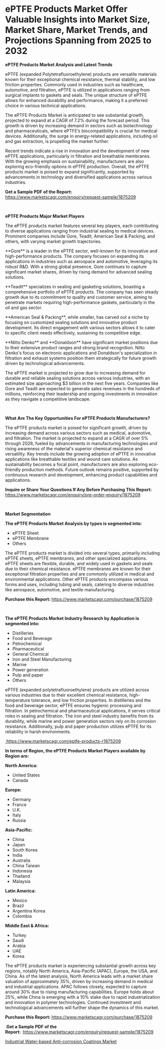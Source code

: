 <p><h1>ePTFE Products Market Offer Valuable Insights into Market Size, Market Share, Market Trends, and Projections Spanning from 2025 to 2032</h1></p><p><strong>ePTFE Products Market Analysis and Latest Trends</strong></p>
<p><p>ePTFE (expanded Polytetrafluoroethylene) products are versatile materials known for their exceptional chemical resistance, thermal stability, and low friction properties. Commonly used in industries such as healthcare, automotive, and filtration, ePTFE is utilized in applications ranging from surgical implants to gaskets and seals. The unique structure of ePTFE allows for enhanced durability and performance, making it a preferred choice in various technical applications.</p><p>The ePTFE Products Market is anticipated to see substantial growth, projected to expand at a CAGR of 7.2% during the forecast period. This growth is driven by increasing demand in sectors such as biotechnology and pharmaceuticals, where ePTFE’s biocompatibility is crucial for medical devices. Additionally, the surge in energy-related applications, including oil and gas extraction, is propelling the market further. </p><p>Recent trends indicate a rise in innovation and the development of new ePTFE applications, particularly in filtration and breathable membranes. With the growing emphasis on sustainability, manufacturers are also exploring eco-friendly options in ePTFE production. Overall, the ePTFE products market is poised to expand significantly, supported by advancements in technology and diversified applications across various industries.</p></p>
<p><strong>Get a Sample PDF of the Report:&nbsp;</strong> <a href="https://www.marketscagr.com/enquiry/request-sample/1875209?utm_campaign=2097&utm_medium=2&utm_source=Github&utm_content=ia&utm_term=04022025&utm_id=eptfe-products">https://www.marketscagr.com/enquiry/request-sample/1875209</a></p>
<p>&nbsp;</p>
<p><strong>ePTFE Products Major Market Players</strong></p>
<p><p>The ePTFE products market features several key players, each contributing to diverse applications ranging from industrial sealing to medical devices. Prominent companies include Gore, Teadit, American Seal & Packing, and others, with varying market growth trajectories.</p><p>**Gore** is a leader in the ePTFE sector, well-known for its innovative and high-performance products. The company focuses on expanding its applications in industries such as aerospace and automotive, leveraging its robust R&D. With a strong global presence, Gore continues to capture significant market shares, driven by rising demand for advanced sealing solutions.</p><p>**Teadit** specializes in sealing and gasketing solutions, boasting a comprehensive portfolio of ePTFE products. The company has seen steady growth due to its commitment to quality and customer service, aiming to penetrate markets requiring high-performance gaskets, particularly in the oil and gas sector.</p><p>**American Seal & Packing**, while smaller, has carved out a niche by focusing on customized sealing solutions and innovative product development. Its direct engagement with various sectors allows it to cater to specific client needs effectively, sustaining its competitive edge.</p><p>**Nitto Denko** and **Donaldson** have significant market positions due to their extensive product ranges and strong brand recognition. Nitto Denko's focus on electronic applications and Donaldson's specialization in filtration and exhaust systems position them strategically for future growth driven by technological advancements.</p><p>The ePTFE market is projected to grow due to increasing demand for durable and reliable sealing solutions across various industries, with an estimated size approaching $3 billion in the next five years. Companies like Gore and Teadit are expected to generate sales revenues in the hundreds of millions, reinforcing their leadership and ongoing investments in innovation as they navigate a competitive landscape.</p></p>
<p>&nbsp;</p>
<p><strong>What Are The Key Opportunities For ePTFE Products Manufacturers?</strong></p>
<p><p>The ePTFE products market is poised for significant growth, driven by increasing demand across various sectors such as medical, automotive, and filtration. The market is projected to expand at a CAGR of over 5% through 2028, fueled by advancements in manufacturing technologies and rising awareness of the material's superior chemical resistance and versatility. Key trends include the growing adoption of ePTFE in innovative applications like breathable textiles and wound care solutions. As sustainability becomes a focal point, manufacturers are also exploring eco-friendly production methods. Future outlook remains positive, supported by continuous research and development, enhancing product capabilities and applications.</p></p>
<p><strong>Inquire or Share Your Questions If Any Before Purchasing This Report:</strong> <a href="https://www.marketscagr.com/enquiry/pre-order-enquiry/1875209?utm_campaign=2097&utm_medium=2&utm_source=Github&utm_content=ia&utm_term=04022025&utm_id=eptfe-products">https://www.marketscagr.com/enquiry/pre-order-enquiry/1875209</a></p>
<p>&nbsp;</p>
<p><strong>Market Segmentation</strong></p>
<p><strong>The ePTFE Products Market Analysis by types is segmented into:</strong></p>
<p><ul><li>ePTFE Sheet</li><li>ePTFE Membrane</li><li>Others</li></ul></p>
<p><p>The ePTFE products market is divided into several types, primarily including ePTFE sheets, ePTFE membranes, and other specialized applications. ePTFE sheets are flexible, durable, and widely used in gaskets and seals due to their chemical resistance. ePTFE membranes are known for their exceptional filtration properties and are commonly utilized in medical and environmental applications. Other ePTFE products encompass various forms and uses, including tubing and seals, catering to diverse industries like aerospace, automotive, and textile manufacturing.</p></p>
<p><strong>Purchase this Report:&nbsp;</strong><a href="https://www.marketscagr.com/purchase/1875209?utm_campaign=2097&utm_medium=2&utm_source=Github&utm_content=ia&utm_term=04022025&utm_id=eptfe-products">https://www.marketscagr.com/purchase/1875209</a></p>
<p>&nbsp;</p>
<p><strong>The ePTFE Products Market Industry Research by Application is segmented into:</strong></p>
<p><ul><li>Distilleries</li><li>Food and Beverage</li><li>Petrochemical</li><li>Pharmaceutical</li><li>General Chemical</li><li>Iron and Steel Manufacturing</li><li>Marine</li><li>Power generation</li><li>Pulp and paper</li><li>Others</li></ul></p>
<p><p>ePTFE (expanded polytetrafluoroethylene) products are utilized across various industries due to their excellent chemical resistance, high-temperature tolerance, and low friction properties. In distilleries and the food and beverage sector, ePTFE ensures hygienic processing and filtration. In petrochemical and pharmaceutical applications, it serves critical roles in sealing and filtration. The iron and steel industry benefits from its durability, while marine and power generation sectors rely on its corrosion resistance. Additionally, pulp and paper production utilizes ePTFE for its reliability in harsh environments.</p></p>
<p><a href="https://www.marketscagr.com/eptfe-products-r1875209?utm_campaign=2097&utm_medium=2&utm_source=Github&utm_content=ia&utm_term=04022025&utm_id=eptfe-products">&nbsp;https://www.marketscagr.com/eptfe-products-r1875209</a></p>
<p><strong>In terms of Region, the ePTFE Products Market Players available by Region are:</strong></p>
<p>
    <p> <strong> North America: </strong>
        <ul>
            <li>United States</li>
            <li>Canada</li>
        </ul>
        </p> 
    <p> <strong> Europe: </strong>
        <ul>
            <li>Germany</li>
            <li>France</li>
            <li>U.K.</li>
            <li>Italy</li>
            <li>Russia</li>
        </ul>
        </p> 
    <p> <strong> Asia-Pacific: </strong>
        <ul>
            <li>China</li>
            <li>Japan</li>
            <li>South Korea</li>
            <li>India</li>
            <li>Australia</li>
            <li>China Taiwan</li>
            <li>Indonesia</li>
            <li>Thailand</li>
            <li>Malaysia</li>
        </ul>
        </p> 
    <p> <strong> Latin America: </strong>
        <ul>
            <li>Mexico</li>
            <li>Brazil</li>
            <li>Argentina Korea</li>
            <li>Colombia</li>
        </ul>
        </p> 
    <p> <strong> Middle East & Africa: </strong>
        <ul>
            <li>Turkey</li>
            <li>Saudi</li>
            <li>Arabia</li>
            <li>UAE</li>
            <li>Korea</li>
        </ul>
    </p>
    </p>
<p><p>The ePTFE products market is experiencing substantial growth across key regions, notably North America, Asia-Pacific (APAC), Europe, the USA, and China. As of the latest analysis, North America leads with a market share valuation of approximately 35%, driven by increasing demand in medical and industrial applications. APAC follows closely, expected to capture around 30% due to rising manufacturing capabilities. Europe holds about 25%, while China is emerging with a 10% stake due to rapid industrialization and innovation in polymer technologies. Continued investment and technological advancements will further shape the dynamics of this market.</p></p>
<p><strong>Purchase this Report: </strong><a href="https://www.marketscagr.com/purchase/1875209?utm_campaign=2097&utm_medium=2&utm_source=Github&utm_content=ia&utm_term=04022025&utm_id=eptfe-products">https://www.marketscagr.com/purchase/1875209</a></p>
<p>&nbsp;<strong>Get a Sample PDF of the Report:&nbsp;&nbsp;</strong><a href="https://www.marketscagr.com/enquiry/request-sample/1875209?utm_campaign=2097&utm_medium=2&utm_source=Github&utm_content=ia&utm_term=04022025&utm_id=eptfe-products">https://www.marketscagr.com/enquiry/request-sample/1875209</a></p>
<p><strong></strong></p>
<p><p><a href="https://github.com/FlorianWolf90/Market-Research-Report-List-1/blob/main/industrial-water-based-anti-corrosion-coatings-market.md?utm_campaign=2097&utm_medium=2&utm_source=Github&utm_content=ia&utm_term=04022025&utm_id=eptfe-products">Industrial Water-based Anti-corrosion Coatings Market</a></p></p>